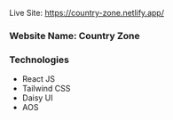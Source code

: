Live Site: https://country-zone.netlify.app/

### Website Name: Country Zone

### Technologies
-	React JS
-	Tailwind CSS
-	Daisy UI
-	AOS
